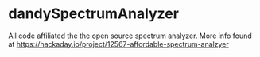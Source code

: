 # dandySpectrumAnalyzer
All code affiliated the the open source spectrum analyzer. More info found at https://hackaday.io/project/12567-affordable-spectrum-analzyer

